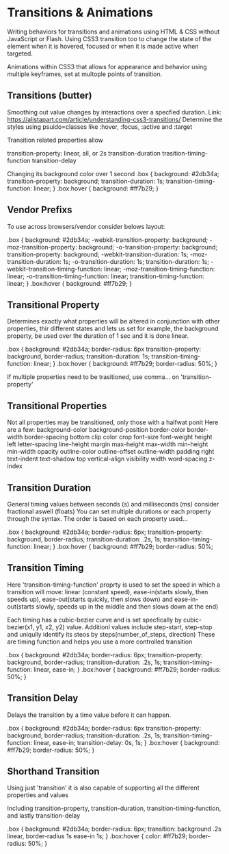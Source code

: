 # Transitions & Animations
Writing behaviors for transitions and animations using HTML & CSS without JavaScript or Flash. Using CSS3 transition too to change the state of the element when it is hovered, focused or when it is made active when targeted.

Animations within CSS3 that allows for appearance and behavior using multiple keyframes, set at multople points of transition.

## Transitions (butter)
Smoothing out value changes by interactions over a specfied duration.
Link: https://alistapart.com/article/understanding-css3-transitions/
Determine the styles using psuido=classes like :hover, :focus, :active and :target

Transition related properties allow 

transition-property: linear, all, or 2s
transition-duration
trasition-timing-function
transition-delay

Changing its background color over 1 second
.box {
  background: #2db34a;
  transition-property: background;
  transition-duration: 1s;
  transition-timing-function: linear;
}
.box:hover {
  background: #ff7b29;
}

## Vendor Prefixs
To use across browsers/vendor consider belows layout:

.box {
    background: #2db34a;
    -webkit-transition-property: background;
       -moz-transition-property: background;
         -o-transition-property: background;
            transition-property: background;
    -webkit-transition-duration: 1s;
       -moz-transition-duration: 1s;
         -o-transition-duration: 1s;
            transition-duration: 1s;
    -webkit-transition-timing-function: linear;
       -moz-transition-timing-function: linear;
         -o-transition-timing-function: linear;
            transition-timing-function: linear;
}
.box:hover {
  background: #ff7b29;
}

## Transitional Property
Determines exactly what properties will be altered in conjunction with other properties, thir different states and lets us set for example, the background property, be used over the duration of 1 sec and it is done linear. 

.box {
    background: #2db34a;
    border-radius: 6px
    transition-property: background, border-radius;
    transition-duration: 1s;
    transition-timing-function: linear;
  }
  .box:hover {
    background: #ff7b29;
    border-radius: 50%;
  }

If multiple properties need to be trasitioned, use comma... on 'transition-property'

## Transitional Properties
Not all properties may be transitioned, only those with a halfwat ponit 
Here are a few:
background-color background-position border-color border-width border-spacing bottom clip color crop font-size font-weight height left letter-spacing line-height margin max-height max-width min-height min-width opacity outline-color outline-offset outline-width padding right text-indent text-shadow top vertical-align visibility width word-spacing z-index

## Transition Duration
General timing values between seconds (s) and milliseconds (ms) consider fractional aswell (floats) You can set multiple durations or each property through the syntax. The order is based on each property used... 

.box {
  background: #2db34a;
  border-radius: 6px;
  transition-property: background, border-radius;
  transition-duration: .2s, 1s;
  transition-timing-function: linear;
}
.box:hover {
  background: #ff7b29;
  border-radius: 50%;

## Transition Timing

Here 'transition-timing-function' proprty is used to set the speed in which a transition will move: linear (constant speed), ease-in(starts slowly, then speeds up), ease-out(starts quickly, then slows down) and ease-in-out(starts slowly, speeds up in the middle and then slows down at the end)

Each timing has a cubic-bezier curve  and is set specfically by 
cubic-bezier(x1, y1, x2, y2) value. Additionl values include step-start, step-stop and uniqully identify its steos by steps(number_of_steps, direction) These are timing function and helps you use a more controlled transition

.box {
  background: #2db34a;
  border-radius: 6px;
  transition-property: background, border-radius;
  transition-duration: .2s, 1s;
  transition-timing-function: linear, ease-in;
}
.box:hover {
  background: #ff7b29;
  border-radius: 50%;
}

## Transition Delay
Delays the transition by a time value before it can happen.

.box {
  background: #2db34a;
  border-radius: 6px
  transition-property: background, border-radius;
  transition-duration: .2s, 1s;
  transition-timing-function: linear, ease-in;
  transition-delay: 0s, 1s;
}
.box:hover {
  background: #ff7b29;
  border-radius: 50%;
}

## Shorthand Transition
Using just 'transition' it is also capable of supporting all the different properties and values

Including transition-property, transition-duration, transition-timing-function, and lastly transition-delay

.box {
  background: #2db34a;
  border-radius: 6px;
  transition: background .2s linear, border-radius 1s ease-in 1s;
}
.box:hover {
  color: #ff7b29;
  border-radius: 50%;
}




